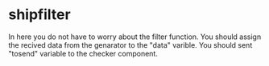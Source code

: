 # shipfilter
In here you do not have to worry about the filter function. 
You should assign the recived data from the genarator to the "data" varible. 
You should sent "tosend" variable to the checker component.
